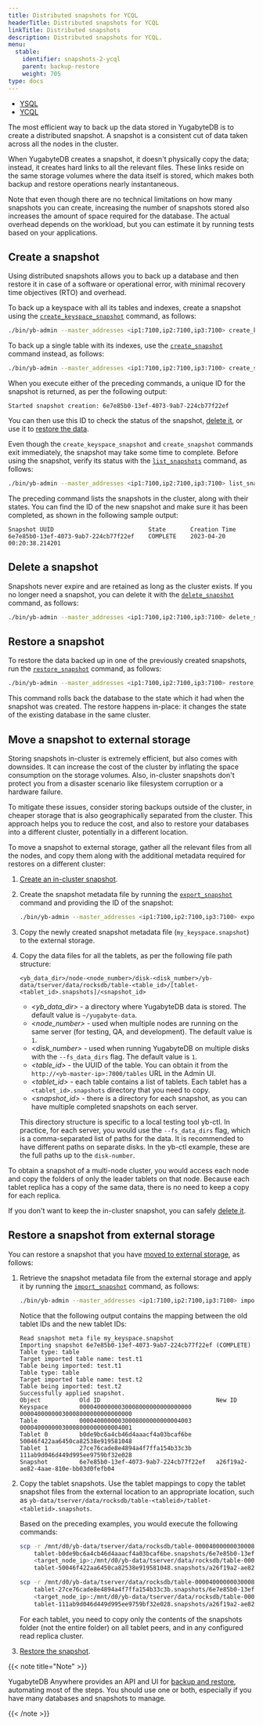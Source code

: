 ```yaml
---
title: Distributed snapshots for YCQL
headerTitle: Distributed snapshots for YCQL
linkTitle: Distributed snapshots
description: Distributed snapshots for YCQL.
menu:
  stable:
    identifier: snapshots-2-ycql
    parent: backup-restore
    weight: 705
type: docs
---
```


<ul class="nav nav-tabs-alt nav-tabs-yb">
  <li >
    <a href="../snapshot-ysql/" class="nav-link">
      <i class="icon-postgres" aria-hidden="true"></i>
      YSQL
    </a>
  </li>

  <li >
    <a href="../snapshots-ycql/" class="nav-link active">
      <i class="icon-cassandra" aria-hidden="true"></i>
      YCQL
    </a>
  </li>

</ul>

The most efficient way to back up the data stored in YugabyteDB is to create a distributed snapshot. A snapshot is a consistent cut of data taken across all the nodes in the cluster.

When YugabyteDB creates a snapshot, it doesn't physically copy the data; instead, it creates hard links to all the relevant files. These links reside on the same storage volumes where the data itself is stored, which makes both backup and restore operations nearly instantaneous.

Note that even though there are no technical limitations on how many snapshots you can create, increasing the number of snapshots stored also increases the amount of space required for the database. The actual overhead depends on the workload, but you can estimate it by running tests based on your applications.

## Create a snapshot

Using distributed snapshots allows you to back up a database and then restore it in case of a software or operational error, with minimal recovery time objectives (RTO) and overhead.

To back up a keyspace with all its tables and indexes, create a snapshot using the [`create_keyspace_snapshot`](../../../admin/yb-admin/#create-keyspace-snapshot) command, as follows:

```sh
./bin/yb-admin --master_addresses <ip1:7100,ip2:7100,ip3:7100> create_keyspace_snapshot my_keyspace
```

To back up a single table with its indexes, use the [`create_snapshot`](../../../admin/yb-admin/#create-snapshot) command instead, as follows:

```sh
./bin/yb-admin --master_addresses <ip1:7100,ip2:7100,ip3:7100> create_snapshot my_keyspace my_table
```

When you execute either of the preceding commands, a unique ID for the snapshot is returned, as per the following output:

```output
Started snapshot creation: 6e7e85b0-13ef-4073-9ab7-224cb77f22ef
```

You can then use this ID to check the status of the snapshot, [delete it](#delete-a-snapshot), or use it to [restore the data](#restore-a-snapshot).

Even though the `create_keyspace_snapshot` and `create_snapshot` commands exit immediately, the snapshot may take some time to complete. Before using the snapshot, verify its status with the [`list_snapshots`](../../../admin/yb-admin/#list-snapshots) command, as follows:

```sh
./bin/yb-admin --master_addresses <ip1:7100,ip2:7100,ip3:7100> list_snapshots
```

The preceding command lists the snapshots in the cluster, along with their states. You can find the ID of the new snapshot and make sure it has been completed, as shown in the following  sample output:

```output
Snapshot UUID                           State       Creation Time
6e7e85b0-13ef-4073-9ab7-224cb77f22ef    COMPLETE    2023-04-20 00:20:38.214201
```

## Delete a snapshot

Snapshots never expire and are retained as long as the cluster exists. If you no longer need a snapshot, you can delete it with the [`delete_snapshot`](../../../admin/yb-admin/#delete-snapshot) command, as follows:

```sh
./bin/yb-admin --master_addresses <ip1:7100,ip2:7100,ip3:7100> delete_snapshot 6e7e85b0-13ef-4073-9ab7-224cb77f22ef
```

## Restore a snapshot

To restore the data backed up in one of the previously created snapshots, run the [`restore_snapshot`](../../../admin/yb-admin/#restore-snapshot) command, as follows:

```sh
./bin/yb-admin --master_addresses <ip1:7100,ip2:7100,ip3:7100> restore_snapshot 6e7e85b0-13ef-4073-9ab7-224cb77f22ef
```

This command rolls back the database to the state which it had when the snapshot was created. The restore happens in-place: it changes the state of the existing database in the same cluster.

## Move a snapshot to external storage

Storing snapshots in-cluster is extremely efficient, but also comes with downsides. It can increase the cost of the cluster by inflating the space consumption on the storage volumes. Also, in-cluster snapshots don't protect you from a disaster scenario like filesystem corruption or a hardware failure.

To mitigate these issues, consider storing backups outside of the cluster, in cheaper storage that is also geographically separated from the cluster. This approach helps you to reduce the cost, and also to restore your databases into a different cluster, potentially in a different location.

To move a snapshot to external storage, gather all the relevant files from all the nodes, and copy them along with the additional metadata required for restores on a different cluster:

1. [Create an in-cluster snapshot](#create-a-snapshot).

1. Create the snapshot metadata file by running the [`export_snapshot`](../../../admin/yb-admin/#export-snapshot) command and providing the ID of the snapshot:

    ```sh
    ./bin/yb-admin --master_addresses <ip1:7100,ip2:7100,ip3:7100> export_snapshot 6e7e85b0-13ef-4073-9ab7-224cb77f22ef my_keyspace.snapshot
    ```

1. Copy the newly created snapshot metadata file (`my_keyspace.snapshot`) to the external storage.

1. Copy the data files for all the tablets, as per the following file path structure:

    ```path
    <yb_data_dir>/node-<node_number>/disk-<disk_number>/yb-data/tserver/data/rocksdb/table-<table_id>/[tablet-<tablet_id>.snapshots]/<snapshot_id>
    ```

    * *<yb_data_dir>* - a directory where YugabyteDB data is stored. The default value is `~/yugabyte-data`.
    * *<node_number>* - used when multiple nodes are running on the same server (for testing, QA, and development). The default value is `1`.
    * *<disk_number>* - used when running YugabyteDB on multiple disks with the `--fs_data_dirs` flag. The default value is `1`.
    * *<table_id>* - the UUID of the table. You can obtain it from the `http://<yb-master-ip>:7000/tables` URL in the Admin UI.
    * *<tablet_id>* - each table contains a list of tablets. Each tablet has a `<tablet_id>.snapshots` directory that you need to copy.
    * *<snapshot_id>* - there is a directory for each snapshot, as you can have multiple completed snapshots on each server.

    This directory structure is specific to a local testing tool yb-ctl. In practice, for each server, you would use the `--fs_data_dirs` flag, which is a comma-separated list of paths for the data. It is recommended to have different paths on separate disks. In the yb-ctl example, these are the full paths up to the `disk-number`.

To obtain a snapshot of a multi-node cluster, you would access each node and copy the folders of only the leader tablets on that node. Because each tablet replica has a copy of the same data, there is no need to keep a copy for each replica.

If you don't want to keep the in-cluster snapshot, you can safely [delete it](#delete-a-snapshot).

## Restore a snapshot from external storage

You can restore a snapshot that you have [moved to external storage](#move-a-snapshot-to-external-storage), as follows:

1. Retrieve the snapshot metadata file from the external storage and apply it by running the [`import_snapshot`](../../../admin/yb-admin/#import-snapshot) command, as follows:

    ```sh
    ./bin/yb-admin --master_addresses <ip1:7100,ip2:7100,ip3:7100> import_snapshot my_keyspace.snapshot my_keyspace
    ```

    Notice that the following output contains the mapping between the old tablet IDs and the new tablet IDs:

    ```output
    Read snapshot meta file my_keyspace.snapshot
    Importing snapshot 6e7e85b0-13ef-4073-9ab7-224cb77f22ef (COMPLETE)
    Table type: table
    Target imported table name: test.t1
    Table being imported: test.t1
    Table type: table
    Target imported table name: test.t2
    Table being imported: test.t2
    Successfully applied snapshot.
    Object           Old ID                                 New ID
    Keyspace         00004000000030008000000000000000       00004000000030008000000000000000
    Table            00004000000030008000000000004003       00004000000030008000000000004001
    Tablet 0         b0de9bc6a4cb46d4aaacf4a03bcaf6be       50046f422aa6450ca82538e919581048
    Tablet 1         27ce76cade8e4894a4f7ffa154b33c3b       111ab9d046d449d995ee9759bf32e028
    Snapshot         6e7e85b0-13ef-4073-9ab7-224cb77f22ef   a26f19a2-ae82-4aae-810e-bb03d0fefb04
    ```

1. Copy the tablet snapshots. Use the tablet mappings to copy the tablet snapshot files from the external location to an appropriate location, such as `yb-data/tserver/data/rocksdb/table-<tableid>/tablet-<tabletid>.snapshots`.<br>

    Based on the preceding examples, you would execute the following commands:

    ```sh
    scp -r /mnt/d0/yb-data/tserver/data/rocksdb/table-00004000000030008000000000004003/ \
        tablet-b0de9bc6a4cb46d4aaacf4a03bcaf6be.snapshots/6e7e85b0-13ef-4073-9ab7-224cb77f22ef/* \
        <target_node_ip>:/mnt/d0/yb-data/tserver/data/rocksdb/table-00004000000030008000000000004001/ \
        tablet-50046f422aa6450ca82538e919581048.snapshots/a26f19a2-ae82-4aae-810e-bb03d0fefb04/
    ```

    ```sh
    scp -r /mnt/d0/yb-data/tserver/data/rocksdb/table-00004000000030008000000000004003/ \
        tablet-27ce76cade8e4894a4f7ffa154b33c3b.snapshots/6e7e85b0-13ef-4073-9ab7-224cb77f22ef/* \
        <target_node_ip>:/mnt/d0/yb-data/tserver/data/rocksdb/table-00004000000030008000000000004001/ \
        tablet-111ab9d046d449d995ee9759bf32e028.snapshots/a26f19a2-ae82-4aae-810e-bb03d0fefb04/
    ```

    For each tablet, you need to copy only the contents of the snapshots folder (not the entire folder) on all tablet peers, and in any configured read replica cluster.

1. [Restore the snapshot](#restore-a-snapshot).

{{< note title="Note" >}}

YugabyteDB Anywhere provides an API and UI for [backup and restore](../../../yugabyte-platform/back-up-restore-universes/), automating most of the steps. You should use one or both, especially if you have many databases and snapshots to manage.

{{< /note >}}
